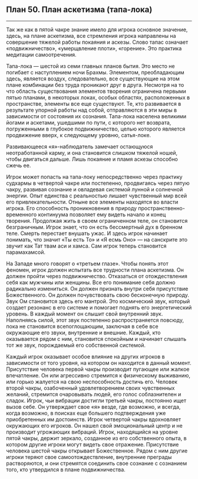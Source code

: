 ## План 50. План аскетизма (тапа-лока)


---
Так же как в пятой чакре знание имело для игрока основное значение, здесь, на плане аскетизма, все стремления игрока направлены на совершение тяжелой работы покаяния и аскезы. Слово тапас означает «подвижничество», «умерщвление плоти», «горение». Это практика медитации самоотречения. 

Тапа-лока — шестой из семи главных планов бытия. Это место не погибает с наступлением ночи Брахмы. Элементом, преобладающим здесь, является воздух, следовательно, все существующие на этом плане комбинации без труда проникают друг в друга. Несмотря на то что область существования элементов творения ограничена первыми пятью планами, в некоторых локах, особых областях, расположенных в пространстве, элементы все еще существуют. Те, кто развивается в результате упорной работы над собой, отправляются в эти миры в зависимости от состояния их сознания. Тапа-лока населена великими йогами и аскетами, ушедшими по пути, с которого нет возврата, погруженными в глубокое подвижничество, целью которого является продвижение вверх, к следующему уровню, сатья-локе. 

Развивающееся «я»-наблюдатель замечает остающуюся неотработанной карму, и она становится слишком тяжелой ношей, чтобы двигаться дальше. Лишь покаяние и пламя аскезы способно сжечь ее. 

Игрок может попасть на тапа-локу непосредственно через практику судхармы в четвертой чакре или постепенно, продвигаясь через пятую чакру, развивая сознание и овладевая системой лунной и солнечной энергии. Опыт единства с реальностью лишает чувственный мир всей его привлекательности. Отныне все элементы находятся во власти игрока. Его способность проникновения в природу пространственно-временного континуума позволяет ему видеть начало и конец творения. Продолжая жить в своем ограниченном теле, он становится безграничным. Игрок знает, что он есть бессмертный дух в бренном теле. Смерть перестает внушать ужас. И здесь игрок начинает понимать, что значит «Ты есть То» и «Я есмь Оно» — на санскрите это звучит как Тат твам аси и хамса. Сам игрок теперь становится парамахамсой. 

На Западе много говорят о «третьем глазе». Чтобы понять этот феномен, игрок должен испытать все трудности плана аскетизма. Он должен пройти через подвижничество. Отказаться от отождествления себя как мужчины или женщины. Все его понимание себя должно радикально измениться. Он должен признать внутри себя присутствие Божественного. Он должен почувствовать свою бесконечную природу. Звук Ом становится здесь его мантрой. Это космический звук, который создает резонанс в его системе и помогает поднять его энергетический уровень. В каждый момент он слышит свой внутренний звук. Наполняясь силой, этот звук постепенно распространяется повсюду, пока не становится всепоглощающим, заключая в себе все окружающие его звуки, внутренние и внешние. Каждый, кто оказывается рядом с ним, становится спокойным и начинает слышать тот же звук, порождаемый его собственной системой. 

Каждый игрок оказывает особое влияние на других игроков в зависимости от того уровня, на котором он находится в данный момент. Присутствие человека первой чакры производит пугающее или жалкое впечатление. Он или агрессивно стремится к физическому выживанию, или горько жалуется на свою неспособность достичь его. Человек второй чакры, озабоченный удовлетворением своих чувственных желаний, стремится очаровывать людей, его голос соблазнителен и сладок. Игрок, чьи вибрации достигли третьей чакры, постоянно ищет вызов себе. Он утверждает свое «я» везде, где возможно, и всегда, когда возможно, в поисках еще большего подтверждения уже приобретенных им достоинств. Игрок четвертой чакры вдохновляет окружающих его игроков. Он нашел свой эмоциональный центр и не производит угрожающих вибраций. Игрок, находящийся на уровне пятой чакры, держит зеркало, созданное из его собственного опыта, в котором другие игроки могут видеть свое отражение. Присутствие человека шестой чакры открывает Божественное. Рядом с ним другие игроки теряют свое самоотождествление, внутренние преграды растворяются, и они стремятся соединить свое сознание с сознанием того, кто утвердился в плане подвижничества.
